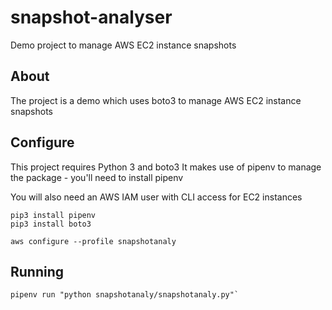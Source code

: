 # snapshot-analyser
Demo project to manage AWS EC2 instance snapshots

## About
The project is a demo which uses boto3 to manage AWS EC2 instance snapshots

## Configure
This project requires Python 3 and boto3
It makes use of pipenv to manage the package - you'll need to install pipenv

You will also need an AWS IAM user with CLI access for EC2 instances

```
pip3 install pipenv
pip3 install boto3

aws configure --profile snapshotanaly
```

## Running
```
pipenv run "python snapshotanaly/snapshotanaly.py"`
```
